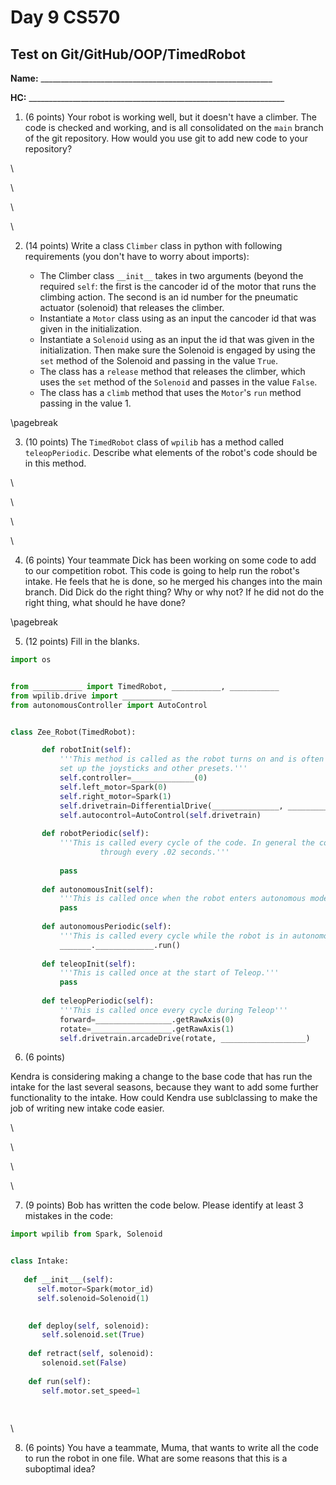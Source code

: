 [comment]: render
# Day 9 CS570
## Test on Git/GitHub/OOP/TimedRobot

**Name:** __________________________________________________________


**HC:** ________________________________________________________________


1. (6 points) Your robot is working well, but it doesn't have a climber. The code is checked and working, and is all consolidated
on the ```main``` branch of the git repository. How would you use git to add new code to your repository? 

\

\

\

\

2. (14 points) Write a class ```Climber``` class in python with following requirements (you don't have to worry about imports):

    * The Climber class ```__init__``` takes in two arguments (beyond the required ```self```: the first is the cancoder 
      id of the motor that runs the climbing 
      action. The second is an id number for the pneumatic actuator (solenoid) that releases the climber.
    * Instantiate a ```Motor``` class using as an input the cancoder id that was given in the initialization.
    * Instantiate  a ```Solenoid``` using as an input the id that was given in the initialization. Then make sure the Solenoid
      is engaged by using the ```set``` method of the Solenoid and passing in the value ```True```.
    * The class has a ```release``` method that releases the climber, which uses the ```set``` method of the ```Solenoid```
        and passes in the value ```False```.
    * The class has a ```climb``` method that uses the ```Motor```'s ```run``` method passing in the value 1.
    
<div style="page-break-after: always;">
\pagebreak 
</div>

3. (10 points) The ```TimedRobot``` class of ```wpilib``` has a method  called ```teleopPeriodic```. Describe what 
elements of the robot's code should be in this method.

\

\

\

\

4. (6 points) Your teammate Dick has been working on some code to add to our competition robot. This code
is going to help run the robot's intake. He feels that he is done, so he merged his changes into the main branch.
Did Dick do the right thing? Why or why not? If he did not do the right thing, what should he have done?

<div style="page-break-after: always;">
\pagebreak 
</div>


5. (12 points) Fill in the blanks.


```python
import os


from ___________ import TimedRobot, ___________, ___________
from wpilib.drive import ___________
from autonomousController import AutoControl


class Zee_Robot(TimedRobot):

       def robotInit(self):
           '''This method is called as the robot turns on and is often used to 
           set up the joysticks and other presets.'''
           self.controller=______________(0)
           self.left_motor=Spark(0)
           self.right_motor=Spark(1)
           self.drivetrain=DifferentialDrive(_______________, __________________)
           self.autocontrol=AutoControl(self.drivetrain)
   
       def robotPeriodic(self):
           '''This is called every cycle of the code. In general the code is loop
                    through every .02 seconds.'''
   
           pass
   
       def autonomousInit(self):
           '''This is called once when the robot enters autonomous mode.'''
           pass
   
       def autonomousPeriodic(self):
           '''This is called every cycle while the robot is in autonomous.'''
           _______._____________.run()
   
       def teleopInit(self):
           '''This is called once at the start of Teleop.'''
           pass
   
       def teleopPeriodic(self):
           '''This is called once every cycle during Teleop'''
           forward=_________________.getRawAxis(0)
           rotate=__________________.getRawAxis(1)
           self.drivetrain.arcadeDrive(rotate, ___________________)

```
6. (6 points) 

Kendra is considering making a change to the base code that has run the intake for the last several seasons, 
because they want to add some further functionality to the intake. How could Kendra use sublclassing to make 
the job of writing new intake code easier. 


\

\

\

\

7. (9 points) Bob has written the code below. Please identify at least 3 mistakes in the code:

```python
import wpilib from Spark, Solenoid


class Intake:
   
   def __init___(self):
      self.motor=Spark(motor_id)
      self.solenoid=Solenoid(1)

      
    def deploy(self, solenoid):
       self.solenoid.set(True)
       
    def retract(self, solenoid):
       solenoid.set(False)
       
    def run(self):
       self.motor.set_speed=1
       
       

```

\

8. (6 points) You have a teammate, Muma, that wants to write all the code to run the robot in one file. 
What are some reasons that this is a suboptimal idea? 



